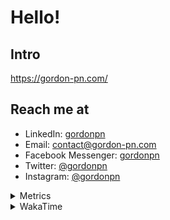 # Hello!

## Intro

<https://gordon-pn.com/>

## Reach me at

- LinkedIn: [gordonpn](https://www.linkedin.com/in/gordonpn/)
- Email: [contact@gordon-pn.com](mailto:contact@gordon-pn.com)
- Facebook Messenger: [gordonpn](https://www.messenger.com/t/Gordonpn)
- Twitter: [@gordonpn](https://twitter.com/Gordonpn)
- Instagram: [@gordonpn](https://www.instagram.com/gordonpn/)

<details>
  <summary>Metrics</summary>

  <img align="center" src="https://github.com/gordonpn/gordonpn/blob/master/github-metrics.svg" alt="GitHub Metrics">

</details>

<details>
  <summary>WakaTime</summary>

  <!--START_SECTION:waka-->
📊 **This Week I Spent My Time On** 

```text
💬 Programming Languages: 
Other                    31 hrs 5 mins       ██████████████████████░░░   86.32 % 
Brazil Dependency Config 2 hrs 37 mins       ██░░░░░░░░░░░░░░░░░░░░░░░   07.27 % 
Python                   1 hr 11 mins        █░░░░░░░░░░░░░░░░░░░░░░░░   03.30 % 
TypeScript               20 mins             ░░░░░░░░░░░░░░░░░░░░░░░░░   00.94 % 
Java                     13 mins             ░░░░░░░░░░░░░░░░░░░░░░░░░   00.64 % 

🔥 Editors: 
Chrome                   20 hrs 49 mins      ██████████████░░░░░░░░░░░   57.82 % 
Slack                    5 hrs 28 mins       ████░░░░░░░░░░░░░░░░░░░░░   15.19 % 
iTerm2                   3 hrs 12 mins       ██░░░░░░░░░░░░░░░░░░░░░░░   08.89 % 
Firefox                  1 hr 56 mins        █░░░░░░░░░░░░░░░░░░░░░░░░   05.40 % 
IntelliJ IDEA            1 hr 49 mins        █░░░░░░░░░░░░░░░░░░░░░░░░   05.05 % 
```


 Last Updated on 29/04/2025 10:27:58 UTC
<!--END_SECTION:waka-->
</details>
